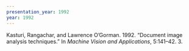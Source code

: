 ```yaml
---
presentation_year: 1992
year: 1992
---
```


Kasturi, Rangachar, and Lawrence O’Gorman. 1992. “Document image analysis techniques.” In <i>Machine Vision and Applications</i>, 5:141–42. 3.